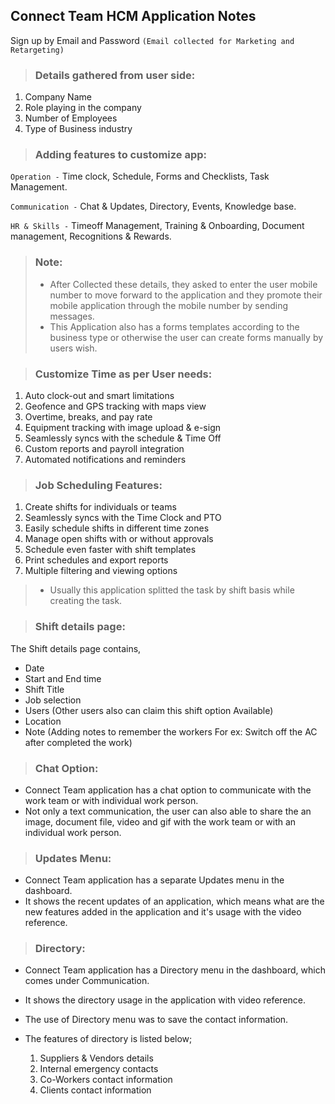 ## Connect Team HCM Application Notes

Sign up by Email and Password `(Email collected for Marketing and Retargeting)`

> ### Details gathered from user side:

1. Company Name
2. Role playing in the company
3. Number of Employees
4. Type of Business industry

> ### Adding features to customize app:

`Operation -` Time clock, Schedule, Forms and Checklists, Task Management.

`Communication -` Chat & Updates, Directory, Events, Knowledge base.

`HR & Skills -` Timeoff Management, Training & Onboarding, Document management, Recognitions & Rewards.

> ### Note:
>  - After Collected these details, they asked to enter the user mobile number to move forward to the application and they promote their mobile application through the mobile number by sending messages.
>  - This Application also has a forms templates according to the business type or otherwise the user can create forms manually by users wish.

> ### Customize Time as per User needs:

1. Auto clock-out and smart limitations
2. Geofence and GPS tracking with maps view
3. Overtime, breaks, and pay rate
4. Equipment tracking with image upload & e-sign
5. Seamlessly syncs with the schedule & Time Off
6. Custom reports and payroll integration
7. Automated notifications and reminders

> ### Job Scheduling Features:

1. Create shifts for individuals or teams
2. Seamlessly syncs with the Time Clock and PTO
3. Easily schedule shifts in different time zones
4. Manage open shifts with or without approvals
5. Schedule even faster with shift templates
6. Print schedules and export reports
7. Multiple filtering and viewing options

> - Usually this application splitted the task by shift basis while creating the task.
 
> ### Shift details page:

  The Shift details page contains, 
  - Date 
  - Start and End time
  - Shift Title
  - Job selection
  - Users (Other users also can claim this shift option Available)
  - Location
  - Note (Adding notes to remember the workers For ex: Switch off the AC after completed the work)

> ### Chat Option:
  - Connect Team application has a chat option to communicate with the work team or with individual work person. 
  - Not only a text communication, the user can also able to share the an image, document file, video and gif with the work team or with an individual work person.  

> ### Updates Menu:
  - Connect Team application has a separate Updates menu in the dashboard.
  - It shows the recent updates of an application, which means what are the new features added in the application and it's usage with the video reference.

> ### Directory:
  - Connect Team application has a Directory menu in the dashboard, which comes under Communication.
  - It shows the directory usage in the application with video reference.
  - The use of Directory menu was to save the contact information.
  - The features of directory is listed below;

    1. Suppliers & Vendors details
    2. Internal emergency contacts
    3. Co-Workers contact information
    4. Clients contact information     

    